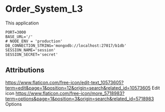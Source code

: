 # Order_System_L3
This application

```
PORT=3000
BASE_URL='/'
# NODE_ENV = 'production'
DB_CONNECTION_STRING='mongodb://localhost:27017/b1db'
SESSION_NAME='session'
SESSION_SECRET='secret'
```

## Attributions
https://www.flaticon.com/free-icon/edit-text_10573605?term=edit&page=1&position=12&origin=search&related_id=10573605 Edit icon
https://www.flaticon.com/free-icon/more_5718983?term=options&page=1&position=3&origin=search&related_id=5718983 Options